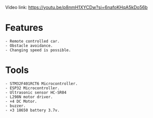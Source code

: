 Video link: https://youtu.be/p8nmH1XYCDw?si=6nafoKHqA5kDo56b

# Features 
    - Remote controlled car.
    - Obstacle avoidance.
    - Changing speed is possible.

# Tools
    - STM32F401RCT6 Microcontroller.
    - ESP32 Microcontroller.
    - Ultrasonic sensor HC-SR04
    - L298N motor driver.
    - ×4 DC Motor.
    - buzzer.
    - ×3 18650 battery 3.7v.
